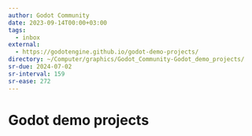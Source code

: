 ```yaml
---
author: Godot Community
date: 2023-09-14T00:00+03:00
tags:
  - inbox
external:
  - https://godotengine.github.io/godot-demo-projects/
directory: ~/Computer/graphics/Godot_Community-Godot_demo_projects/
sr-due: 2024-07-02
sr-interval: 159
sr-ease: 272
---
```


# Godot demo projects
